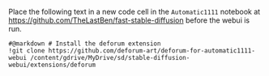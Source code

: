 Place the following text in a new code cell in the `Automatic1111` notebook at https://github.com/TheLastBen/fast-stable-diffusion before the webui is run.
```
#@markdown # Install the deforum extension
!git clone https://github.com/deforum-art/deforum-for-automatic1111-webui /content/gdrive/MyDrive/sd/stable-diffusion-webui/extensions/deforum
```
